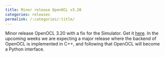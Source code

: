 ```yaml
---
title: Minor release OpenOCL v3.20
categories: releases
permalink: /:categories/:title/
---
```


Minor release OpenOCL 3.20 with a fix for the Simulator. Get it [here](/get-started). 
In the upcoming weeks we are expecting a major release where the backend of OpenOCL is implemented in C++, and following that OpenOCL will become a Python interface.
